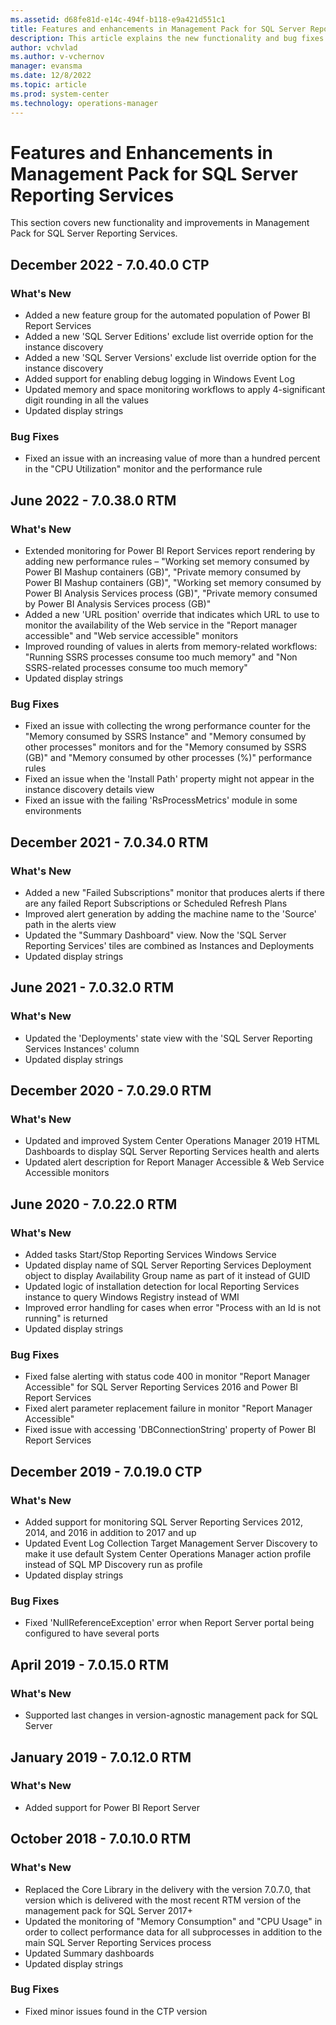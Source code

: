 ```yaml
---
ms.assetid: d68fe81d-e14c-494f-b118-e9a421d551c1
title: Features and enhancements in Management Pack for SQL Server Reporting Services
description: This article explains the new functionality and bug fixes implemented in Management Pack for SQL Server Reporting Services
author: vchvlad
ms.author: v-vchernov
manager: evansma
ms.date: 12/8/2022
ms.topic: article
ms.prod: system-center
ms.technology: operations-manager
---
```


# Features and Enhancements in Management Pack for SQL Server Reporting Services

This section covers new functionality and improvements in Management Pack for SQL Server Reporting Services.

## December 2022 - 7.0.40.0 CTP

### What's New

- Added a new feature group for the automated population of Power BI Report Services
- Added a new 'SQL Server Editions' exclude list override option for the instance discovery
- Added a new 'SQL Server Versions' exclude list override option for the instance discovery
- Added support for enabling debug logging in Windows Event Log
- Updated memory and space monitoring workflows to apply 4-significant digit rounding in all the values
- Updated display strings

### Bug Fixes

- Fixed an issue with an increasing value of more than a hundred percent in the "CPU Utilization" monitor and the performance rule

## June 2022 - 7.0.38.0 RTM

### What's New

- Extended monitoring for Power BI Report Services report rendering by adding new performance rules – "Working set memory consumed by Power BI Mashup containers (GB)", "Private memory consumed by Power BI Mashup containers (GB)", "Working set memory consumed by Power BI Analysis Services process (GB)", "Private memory consumed by Power BI Analysis Services process (GB)"
- Added a new 'URL position' override that indicates which URL to use to monitor the availability of the Web service in the "Report manager accessible" and "Web service accessible" monitors
- Improved rounding of values in alerts from memory-related workflows: "Running SSRS processes consume too much memory" and "Non SSRS-related processes consume too much memory"
- Updated display strings

### Bug Fixes

- Fixed an issue with collecting the wrong performance counter for the "Memory consumed by SSRS Instance" and "Memory consumed by other processes" monitors and for the "Memory consumed by SSRS (GB)" and "Memory consumed by other processes (%)" performance rules
- Fixed an issue when the 'Install Path' property might not appear in the instance discovery details view
- Fixed an issue with the failing 'RsProcessMetrics' module in some environments

## December 2021 - 7.0.34.0 RTM

### What's New

- Added a new "Failed Subscriptions" monitor that produces alerts if there are any failed Report Subscriptions or Scheduled Refresh Plans
- Improved alert generation by adding the machine name to the 'Source' path in the alerts view
- Updated the "Summary Dashboard" view. Now the 'SQL Server Reporting Services' tiles are combined as Instances and Deployments
- Updated display strings

## June 2021 - 7.0.32.0 RTM

### What's New

- Updated the 'Deployments' state view with the 'SQL Server Reporting Services Instances' column
- Updated display strings

## December 2020 - 7.0.29.0 RTM

### What's New

- Updated and improved System Center Operations Manager 2019 HTML Dashboards to display SQL Server Reporting Services health and alerts
- Updated alert description for Report Manager Accessible & Web Service Accessible monitors

## June 2020 - 7.0.22.0 RTM

### What's New

- Added tasks Start/Stop Reporting Services Windows Service
- Updated display name of SQL Server Reporting Services Deployment object to display Availability Group name as part of it instead of GUID
- Updated logic of installation detection for local Reporting Services instance to query Windows Registry instead of WMI
- Improved error handling for cases when error "Process with an Id is not running" is returned
- Updated display strings

### Bug Fixes

- Fixed false alerting with status code 400 in monitor "Report Manager Accessible" for SQL Server Reporting Services 2016 and Power BI Report Services
- Fixed alert parameter replacement failure in monitor "Report Manager Accessible"
- Fixed issue with accessing 'DBConnectionString' property of Power BI Report Services

## December 2019 - 7.0.19.0 CTP

### What's New

- Added support for monitoring SQL Server Reporting Services 2012, 2014, and 2016 in addition to 2017 and up
- Updated Event Log Collection Target Management Server Discovery to make it use default System Center Operations Manager action profile instead of SQL MP Discovery run as profile
- Updated display strings

### Bug Fixes

- Fixed 'NullReferenceException' error when Report Server portal being configured to have several ports

## April 2019 - 7.0.15.0 RTM

### What's New

- Supported last changes in version-agnostic management pack for SQL Server

## January 2019 - 7.0.12.0 RTM

### What's New

- Added support for Power BI Report Server

## October 2018 - 7.0.10.0 RTM

### What's New

- Replaced the Core Library in the delivery with the version 7.0.7.0, that version which is delivered with the most recent RTM version of the management pack for SQL Server 2017+
- Updated the monitoring of "Memory Consumption" and "CPU Usage" in order to collect performance data for all subprocesses in addition to the main SQL Server Reporting Services process
- Updated Summary dashboards
- Updated display strings

### Bug Fixes

- Fixed minor issues found in the CTP version
